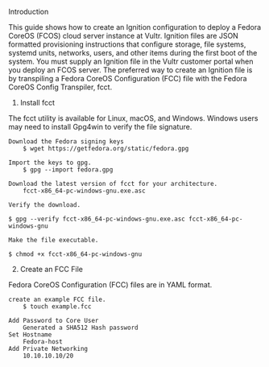 Introduction

This guide shows how to create an Ignition configuration to deploy a Fedora CoreOS (FCOS) cloud server instance at Vultr. Ignition files are JSON formatted provisioning instructions that configure storage, file systems, systemd units, networks, users, and other items during the first boot of the system. You must supply an Ignition file in the Vultr customer portal when you deploy an FCOS server. The preferred way to create an Ignition file is by transpiling a Fedora CoreOS Configuration (FCC) file with the Fedora CoreOS Config Transpiler, fcct.

1. Install fcct

The fcct utility is available for Linux, macOS, and Windows. Windows users may need to install Gpg4win to verify the file signature.

    Download the Fedora signing keys
        $ wget https://getfedora.org/static/fedora.gpg

    Import the keys to gpg.
        $ gpg --import fedora.gpg

    Download the latest version of fcct for your architecture. 
        fcct-x86_64-pc-windows-gnu.exe.asc

    Verify the download.

    $ gpg --verify fcct-x86_64-pc-windows-gnu.exe.asc fcct-x86_64-pc-windows-gnu

    Make the file executable.

    $ chmod +x fcct-x86_64-pc-windows-gnu


2. Create an FCC File

Fedora CoreOS Configuration (FCC) files are in YAML format. 

    create an example FCC file.
        $ touch example.fcc

    Add Password to Core User
        Generated a SHA512 Hash password
    Set Hostname
        Fedora-host
    Add Private Networking
        10.10.10.10/20